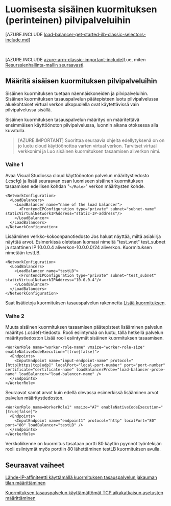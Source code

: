<properties
   pageTitle="Luo sisäinen kuormituksen cloud Services perinteinen käyttöönoton mallin | Microsoft Azure"
   description="Opettele luomaan PowerShellin perinteinen käyttöönoton mallin sisäinen kuormituksen"
   services="load-balancer"
   documentationCenter="na"
   authors="sdwheeler"
   manager="carmonm"
   editor=""
   tags="azure-service-management"
/>
<tags
   ms.service="load-balancer"
   ms.devlang="na"
   ms.topic="get-started-article"
   ms.tgt_pltfrm="na"
   ms.workload="infrastructure-services"
   ms.date="02/09/2016"
   ms.author="sewhee" />

# <a name="get-started-creating-an-internal-load-balancer-classic-for-cloud-services"></a>Luomisesta sisäinen kuormituksen (perinteinen) pilvipalveluihin

[AZURE.INCLUDE [load-balancer-get-started-ilb-classic-selectors-include.md](../../includes/load-balancer-get-started-ilb-classic-selectors-include.md)]

<BR>

[AZURE.INCLUDE [azure-arm-classic-important-include](../../includes/learn-about-deployment-models-classic-include.md)]Lue, miten [Resurssienhallinta-mallin seuraavasti](load-balancer-get-started-ilb-arm-ps.md).


## <a name="configure-internal-load-balancer-for-cloud-services"></a>Määritä sisäisen kuormituksen pilvipalveluihin

Sisäinen kuormituksen tuetaan näennäiskoneiden ja pilvipalveluihin. Sisäinen kuormituksen tasauspalvelun päätepisteen luotu pilvipalvelussa aluekohtaiset virtual verkon ulkopuolella ovat käytettävissä vain pilvipalvelussa sisällä.

Sisäinen kuormituksen tasauspalvelun määritys on määritettävä ensimmäisen käyttöönoton pilvipalvelussa, luonnin aikana otoksessa alla kuvatulla.

>[AZURE.IMPORTANT] Suorittaa seuraavia ohjeita edellytyksenä on on jo luotu cloud käyttöönottoa varten virtual verkon. Tarvitset virtual verkkonimi ja Luo sisäinen kuormituksen tasaamisen aliverkon nimi.

### <a name="step-1"></a>Vaihe 1

Avaa Visual Studiossa cloud käyttöönoton palvelun määritystiedosto (.cscfg) ja lisää seuraavan osan luomiseen sisäinen kuormituksen tasaamisen edellisen kohdan "`</Role>`" verkon määritysten kohde.




    <NetworkConfiguration>
      <LoadBalancers>
        <LoadBalancer name="name of the load balancer">
          <FrontendIPConfiguration type="private" subnet="subnet-name" staticVirtualNetworkIPAddress="static-IP-address"/>
        </LoadBalancer>
      </LoadBalancers>
    </NetworkConfiguration>


Lisääminen verkko-kokoonpanotiedosto Jos haluat näyttää, miltä asiakirja näyttää arvot. Esimerkissä oletetaan luomasi nimeltä "test_vnet" test_subnet ja staattinen IP 10.0.0.4 aliverkon-10.0.0.0/24 aliverkon. Kuormituksen nimetään testLB.

    <NetworkConfiguration>
      <LoadBalancers>
        <LoadBalancer name="testLB">
          <FrontendIPConfiguration type="private" subnet="test_subnet" staticVirtualNetworkIPAddress="10.0.0.4"/>
        </LoadBalancer>
      </LoadBalancers>
    </NetworkConfiguration>

Saat lisätietoja kuormituksen tasauspalvelun rakennetta [Lisää kuormituksen](https://msdn.microsoft.com/library/azure/dn722411.aspx).

### <a name="step-2"></a>Vaihe 2


Muuta sisäinen kuormituksen tasaamisen päätepisteet lisääminen palvelun määritys (.csdef)-tiedosto. Rooli esiintymää on luotu, tällä hetkellä palvelun määritystiedoston Lisää rooli esiintymät sisäinen kuormituksen tasaamisen.


    <WorkerRole name="worker-role-name" vmsize="worker-role-size" enableNativeCodeExecution="[true|false]">
      <Endpoints>
        <InputEndpoint name="input-endpoint-name" protocol="[http|https|tcp|udp]" localPort="local-port-number" port="port-number" certificate="certificate-name" loadBalancerProbe="load-balancer-probe-name" loadBalancer="load-balancer-name" />
      </Endpoints>
    </WorkerRole>

Seuraavat samat arvot kuin edellä olevassa esimerkissä lisääminen arvot palvelun määritystiedoston.

    <WorkerRole name=WorkerRole1" vmsize="A7" enableNativeCodeExecution="[true|false]">
      <Endpoints>
        <InputEndpoint name="endpoint1" protocol="http" localPort="80" port="80" loadBalancer="testLB" />
      </Endpoints>
    </WorkerRole>

Verkkoliikenne on kuormitus tasataan portti 80 käytön pyynnöt työntekijän rooli esiintymät myös porttiin 80 lähettäminen testLB kuormituksen avulla.


## <a name="next-steps"></a>Seuraavat vaiheet

[Lähde-IP-affiniteetti käyttämällä kuormituksen tasauspalvelun jakauman tilan määrittäminen](load-balancer-distribution-mode.md)

[Kuormituksen tasauspalvelun käyttämättömät TCP aikakatkaisun asetusten määrittäminen](load-balancer-tcp-idle-timeout.md)